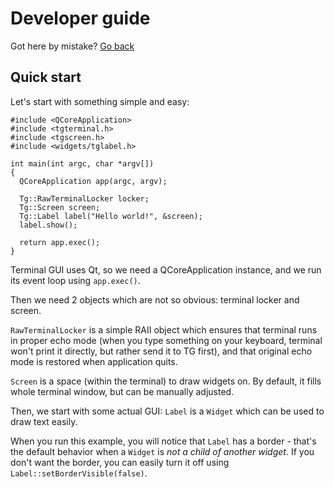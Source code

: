 # Developer guide

Got here by mistake? [Go back](../README.md)

## Quick start

Let's start with something simple and easy:

```
#include <QCoreApplication>
#include <tgterminal.h>
#include <tgscreen.h>
#include <widgets/tglabel.h>

int main(int argc, char *argv[])
{
  QCoreApplication app(argc, argv);

  Tg::RawTerminalLocker locker;
  Tg::Screen screen;
  Tg::Label label("Hello world!", &screen);
  label.show();

  return app.exec();
}
```

Terminal GUI uses Qt, so we need a QCoreApplication instance, and we run its
event loop using `app.exec()`.

Then we need 2 objects which are not so obvious: terminal locker and screen.

`RawTerminalLocker` is a simple RAII object which ensures that terminal runs in
proper echo mode (when you type something on your keyboard, terminal won't print
it directly, but rather send it to TG first), and that original echo mode is
restored when application quits.

`Screen` is a space (within the terminal) to draw widgets on. By default, it
fills whole terminal window, but can be manually adjusted.

Then, we start with some actual GUI: `Label` is a `Widget` which can be used to
draw text easily.

When you run this example, you will notice that `Label` has a border - that's
the default behavior when a `Widget` is *not a child of another widget*. If you
don't want the border, you can easily turn it off using
`Label::setBorderVisible(false)`.
